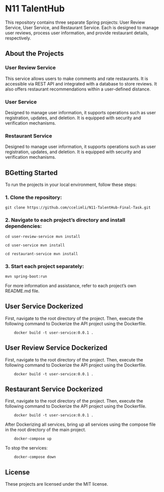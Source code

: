 # N11 TalentHub

This repository contains three separate Spring projects: User Review Service, User Service, and Restaurant Service. Each is designed to manage user reviews, process user information, and provide restaurant details, respectively.

## About the Projects

### User Review Service
This service allows users to make comments and rate restaurants. It is accessible via REST API and integrated with a database to store reviews. It also offers restaurant recommendations within a user-defined distance.

### User Service
Designed to manage user information, it supports operations such as user registration, updates, and deletion. It is equipped with security and verification mechanisms.

### Restaurant Service
Designed to manage user information, it supports operations such as user registration, updates, and deletion. It is equipped with security and verification mechanisms.
## BGetting Started

To run the projects in your local environment, follow these steps:


### 1. Clone the repository:
```
git clone https://github.com/ccelimli/N11-TalentHub-Final-Task.git
```
### 2. Navigate to each project’s directory and install dependencies:
```
cd user-review-service mvn install
```
```
cd user-service mvn install
```
```
cd restaurant-service mvn install
```
### 3. Start each project separately:
```
mvn spring-boot:run
```

For more information and assistance, refer to each project’s own README.md file.

## User Service Dockerized
First, navigate to the root directory of the project. Then, execute the following command to Dockerize the API project using the Dockerfile.
```shell
    docker build -t user-service:0.0.1 .
```

## User Review Service Dockerized
First, navigate to the root directory of the project. Then, execute the following command to Dockerize the API project using the Dockerfile.
```shell
    docker build -t user-service:0.0.1 .
```

## Restaurant Service Dockerized
First, navigate to the root directory of the project. Then, execute the following command to Dockerize the API project using the Dockerfile.
```shell
    docker build -t user-service:0.0.1 .
```

 After Dockerizing all services, bring up all services using the compose file in the root directory of the main project.
```shell
    docker-compose up 
```
To stop the services:
```shell
    docker-compose down 
```


## License

These projects are licensed under the MIT license.